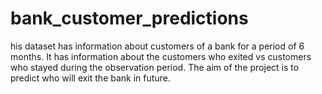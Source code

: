 # bank_customer_predictions
his dataset has information about customers of a bank for a period of 6 months. It has information about the customers who exited vs customers who stayed during the observation period. The aim of the project is to predict who will exit the bank in future.
